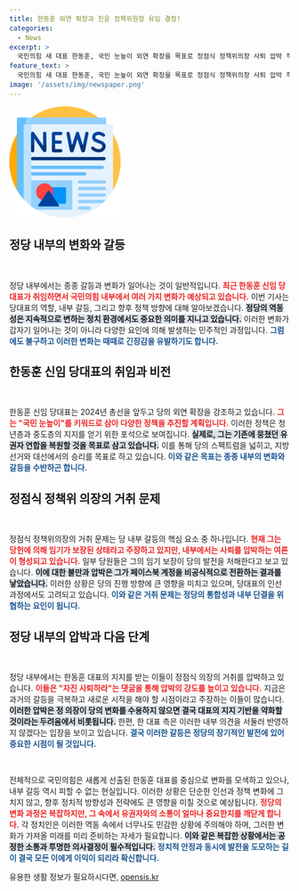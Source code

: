```yaml
---
title: 한동훈 외연 확장과 친윤 정책위원장 유임 결정!
categories:
  - News
excerpt: >
  국민의힘 새 대표 한동훈, 국민 눈높이 외연 확장을 목표로 정점식 정책위의장 사퇴 압박 직면. 당내 갈등 심화, 후폭풍 우려 속 인선 발표迫귀. 클릭 유도!
feature_text: >
  국민의힘 새 대표 한동훈, 국민 눈높이 외연 확장을 목표로 정점식 정책위의장 사퇴 압박 직면. 당내 갈등 심화, 후폭풍 우려 속 인선 발표迫귀. 클릭 유도!
image: '/assets/img/newspaper.png'
---
```


<p><img src="/assets/img/newspaper.png" alt="kimp 속보" /></p>

<h2 data-ke-size="size26">정당 내부의 변화와 갈등</h2>

<p data-ke-size="size16">&nbsp;</p>

<p>정당 내부에서는 종종 갈등과 변화가 일어나는 것이 일반적입니다. <b><span style="color: #ee2323;">최근 한동훈 신임 당대표가 취임하면서 국민의힘 내부에서 여러 가지 변화가 예상되고 있습니다.</span></b> 이번 기사는 당대표의 역할, 내부 갈등, 그리고 향후 정책 방향에 대해 알아보겠습니다. <b><span style="background-color: #21538527;">정당의 역동성은 지속적으로 변하는 정치 환경에서도 중요한 의미를 지니고 있습니다.</span></b> 이러한 변화가 갑자기 일어나는 것이 아니라 다양한 요인에 의해 발생하는 민주적인 과정입니다. <b><span style="color: #1a5490;">그럼에도 불구하고 이러한 변화는 때때로 긴장감을 유발하기도 합니다.</span></b></p>

<h2 data-ke-size="size26">한동훈 신임 당대표의 취임과 비전</h2>

<p data-ke-size="size16">&nbsp;</p>

<p>한동훈 신임 당대표는 2024년 총선을 앞두고 당의 외연 확장을 강조하고 있습니다. <b><span style="color: #ee2323;">그는 "국민 눈높이"를 키워드로 삼아 다양한 정책을 추진할 계획입니다.</span></b> 이러한 정책은 청년층과 중도층의 지지를 얻기 위한 포석으로 보여집니다. <b><span style="background-color: #21538527;">실제로, 그는 기존에 뭉쳤던 유권자 연합을 복원할 것을 목표로 삼고 있습니다.</span></b> 이를 통해 당의 스펙트럼을 넓히고, 지방선거와 대선에서의 승리를 목표로 하고 있습니다. <b><span style="color: #1a5490;">이와 같은 목표는 종종 내부의 변화와 갈등을 수반하곤 합니다.</span></b></p>

<h2 data-ke-size="size26">정점식 정책위 의장의 거취 문제</h2>

<p data-ke-size="size16">&nbsp;</p>

<p>정점식 정책위의장의 거취 문제는 당 내부 갈등의 핵심 요소 중 하나입니다. <b><span style="color: #ee2323;">현재 그는 당헌에 의해 임기가 보장된 상태라고 주장하고 있지만, 내부에서는 사퇴를 압박하는 여론이 형성되고 있습니다.</span></b> 일부 당원들은 그의 임기 보장이 당의 발전을 저해한다고 보고 있습니다. <b><span style="background-color: #21538527;">이에 대한 불만과 압박은 그가 페이스북 계정을 비공식적으로 전환하는 결과를 낳았습니다.</span></b> 이러한 상황은 당의 진행 방향에 큰 영향을 미치고 있으며, 당대표의 인선 과정에서도 고려되고 있습니다. <b><span style="color: #1a5490;">이와 같은 거취 문제는 정당의 통합성과 내부 단결을 위협하는 요인이 됩니다.</span></b></p>

<h2 data-ke-size="size26">정당 내부의 압박과 다음 단계</h2>

<p data-ke-size="size16">&nbsp;</p>

<p>정당 내부에서는 한동훈 대표의 지지를 받는 이들이 정점식 의장의 거취를 압박하고 있습니다. <b><span style="color: #ee2323;">이들은 "자진 사퇴하라"는 댓글을 통해 압박의 강도를 높이고 있습니다.</span></b> 지금은 과거의 갈등을 극복하고 새로운 시작을 해야 할 시점이라고 주장하는 이들이 많습니다. <b><span style="background-color: #21538527;">이러한 압박은 정 의장이 당의 변화를 수용하지 않으면 결국 대표의 지지 기반을 약화할 것이라는 두려움에서 비롯됩니다.</span></b> 한편, 한 대표 측은 이러한 내부 의견을 서둘러 반영하지 않겠다는 입장을 보이고 있습니다. <b><span style="color: #1a5490;">결국 이러한 갈등은 정당의 장기적인 발전에 있어 중요한 시점이 될 것입니다.</span></b></p>

<p data-ke-size="size16">&nbsp;</p>

<p>전체적으로 국민의힘은 새롭게 선출된 한동훈 대표를 중심으로 변화를 모색하고 있으나, 내부 갈등 역시 피할 수 없는 현실입니다. 이러한 상황은 단순한 인선과 정책 변화에 그치지 않고, 향후 정치적 방향성과 전략에도 큰 영향을 미칠 것으로 예상됩니다. <b><span style="color: #ee2323;">정당의 변화 과정은 복잡하지만, 그 속에서 유권자와의 소통이 얼마나 중요한지를 깨닫게 합니다.</span></b> 각 정치인은 이러한 역동 속에서 너무나도 민감한 상황에 주의해야 하며, 그러한 변화가 가져올 미래를 미리 준비하는 자세가 필요합니다. <b><span style="background-color: #21538527;">이와 같은 복잡한 상황에서는 공정한 소통과 투명한 의사결정이 필수적입니다.</span></b> <b><span style="color: #1a5490;">정치적 안정과 동시에 발전을 도모하는 길이 결국 모든 이에게 이익이 되리라 확신합니다.</span></b></p>
유용한 생활 정보가 필요하시다면, <a href="https://opensis.kr" rel="dofollow">opensis.kr</a>


